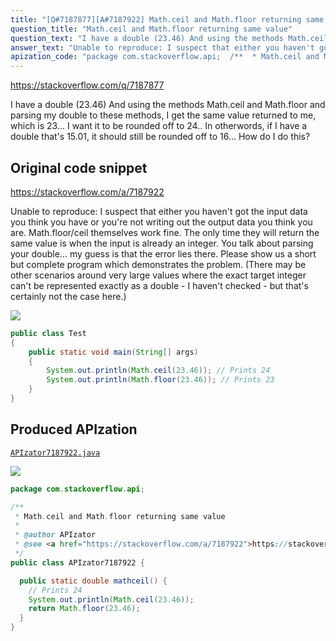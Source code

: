 ```yaml
---
title: "[Q#7187877][A#7187922] Math.ceil and Math.floor returning same value"
question_title: "Math.ceil and Math.floor returning same value"
question_text: "I have a double (23.46) And using the methods Math.ceil and Math.floor and parsing my double to these methods, I get the same value returned to me, which is 23... I want it to be rounded off to 24.. In otherwords, if I have a double that's 15.01, it should still be rounded off to 16... How do I do this?"
answer_text: "Unable to reproduce: I suspect that either you haven't got the input data you think you have or you're not writing out the output data you think you are. Math.floor/ceil themselves work fine. The only time they will return the same value is when the input is already an integer. You talk about parsing your double... my guess is that the error lies there. Please show us a short but complete program which demonstrates the problem. (There may be other scenarios around very large values where the exact target integer can't be represented exactly as a double - I haven't checked - but that's certainly not the case here.)"
apization_code: "package com.stackoverflow.api;  /**  * Math.ceil and Math.floor returning same value  *  * @author APIzator  * @see <a href=\"https://stackoverflow.com/a/7187922\">https://stackoverflow.com/a/7187922</a>  */ public class APIzator7187922 {    public static double mathceil() {     // Prints 24     System.out.println(Math.ceil(23.46));     return Math.floor(23.46);   } }"
---
```


https://stackoverflow.com/q/7187877

I have a double (23.46)
And using the methods Math.ceil and Math.floor and parsing my double to these methods, I get the same value returned to me, which is 23...
I want it to be rounded off to 24.. In otherwords, if I have a double that&#x27;s 15.01, it should still be rounded off to 16... How do I do this?



## Original code snippet

https://stackoverflow.com/a/7187922

Unable to reproduce:
I suspect that either you haven&#x27;t got the input data you think you have or you&#x27;re not writing out the output data you think you are. Math.floor/ceil themselves work fine. The only time they will return the same value is when the input is already an integer. You talk about parsing your double... my guess is that the error lies there. Please show us a short but complete program which demonstrates the problem.
(There may be other scenarios around very large values where the exact target integer can&#x27;t be represented exactly as a double - I haven&#x27;t checked - but that&#x27;s certainly not the case here.)

<div class="code-logo"><img src="/stackoverflow.png" /></div>

```java
public class Test
{
    public static void main(String[] args)
    {
        System.out.println(Math.ceil(23.46)); // Prints 24
        System.out.println(Math.floor(23.46)); // Prints 23
    }
}
```

## Produced APIzation

[`APIzator7187922.java`](https://github.com/blind-papers/apization-temp-data/raw/main/search/APIzator7187922.java)

<div class="code-logo"><img src="/apizator.png" /></div>

```java
package com.stackoverflow.api;

/**
 * Math.ceil and Math.floor returning same value
 *
 * @author APIzator
 * @see <a href="https://stackoverflow.com/a/7187922">https://stackoverflow.com/a/7187922</a>
 */
public class APIzator7187922 {

  public static double mathceil() {
    // Prints 24
    System.out.println(Math.ceil(23.46));
    return Math.floor(23.46);
  }
}

```